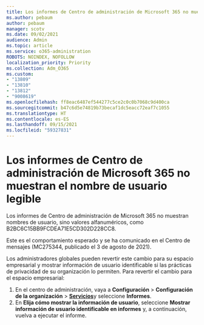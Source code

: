 ```yaml
---
title: Los informes de Centro de administración de Microsoft 365 no muestran el nombre de usuario legible
ms.author: pebaum
author: pebaum
manager: scotv
ms.date: 09/02/2021
audience: Admin
ms.topic: article
ms.service: o365-administration
ROBOTS: NOINDEX, NOFOLLOW
localization_priority: Priority
ms.collection: Adm_O365
ms.custom:
- "13809"
- "13810"
- "13812"
- "9008619"
ms.openlocfilehash: ff8eac6487ef544277c5ce2c0c0b7068c9d400ca
ms.sourcegitcommit: b47c6d5e74819b73becaf1dc5eacc72eaf7c1055
ms.translationtype: HT
ms.contentlocale: es-ES
ms.lasthandoff: 09/15/2021
ms.locfileid: "59327831"
---
```

# <a name="reports-in-microsoft-365-admin-center-do-not-show-readable-username"></a>Los informes de Centro de administración de Microsoft 365 no muestran el nombre de usuario legible

Los informes de Centro de administración de Microsoft 365 no muestran nombres de usuario, sino valores alfanuméricos, como B2BC6C15BB9FCDEA71E5CD302D228CC8.

Este es el comportamiento esperado y se ha comunicado en el Centro de mensajes (MC275344, publicado el 3 de agosto de 2021). 

Los administradores globales pueden revertir este cambio para su espacio empresarial y mostrar información de usuario identificable si las prácticas de privacidad de su organización lo permiten. Para revertir el cambio para el espacio empresarial:

1. En el centro de administración, vaya a **Configuración** > **Configuración de la organización** > [**Servicios**](https://admin.microsoft.com/Adminportal/Home#/Settings/Services )y seleccione **Informes**. 
1. En **Elija cómo mostrar la información de usuario**, seleccione **Mostrar información de usuario identificable en informes** y, a continuación, vuelva a ejecutar el informe.